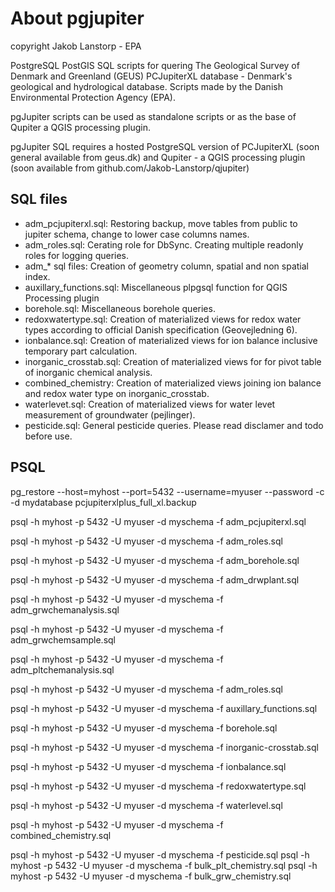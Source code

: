 # About pgjupiter 

copyright Jakob Lanstorp - EPA

PostgreSQL PostGIS SQL scripts for quering The Geological Survey of Denmark and Greenland (GEUS) PCJupiterXL database - Denmark's geological and hydrological database. Scripts made by the Danish Environmental Protection Agency (EPA).

pgJupiter scripts can be used as standalone scripts or as the base of Qupiter a QGIS processing plugin.

pgJupiter SQL requires a hosted PostgreSQL version of PCJupiterXL (soon general available from geus.dk) and
Qupiter - a QGIS processing plugin (soon available from github.com/Jakob-Lanstorp/qjupiter)

## SQL files 

* adm_pcjupiterxl.sql: Restoring backup, move tables from public to jupiter schema, change to lower case columns names. 
* adm_roles.sql: Cerating role for DbSync. Creating multiple readonly roles for logging queries.
* adm_* sql files: Creation of geometry column, spatial and non spatial index.
* auxillary_functions.sql: Miscellaneous plpgsql function for QGIS Processing plugin
* borehole.sql: Miscellaneous borehole queries.
* redoxwatertype.sql: Creation of materialized views for redox water types according to official Danish specification 
(Geovejledning 6).
* ionbalance.sql: Creation of materialized views for ion balance inclusive temporary part calculation.
* inorganic_crosstab.sql: Creation of materialized views for for pivot table of inorganic chemical analysis.
* combined_chemistry: Creation of materialized views joining ion balance and redox water type on inorganic_crosstab.
* waterlevet.sql: Creation of materialized views for water levet measurement of groundwater (pejlinger).
* pesticide.sql: General pesticide queries. Please read disclamer and todo before use.

## PSQL

pg_restore --host=myhost --port=5432 --username=myuser --password -c -d mydatabase pcjupiterxlplus_full_xl.backup

psql -h myhost -p 5432 -U myuser -d myschema -f adm_pcjupiterxl.sql

psql -h myhost -p 5432 -U myuser -d myschema -f adm_roles.sql

psql -h myhost -p 5432 -U myuser -d myschema -f adm_borehole.sql

psql -h myhost -p 5432 -U myuser -d myschema -f adm_drwplant.sql

psql -h myhost -p 5432 -U myuser -d myschema -f adm_grwchemanalysis.sql

psql -h myhost -p 5432 -U myuser -d myschema -f adm_grwchemsample.sql

psql -h myhost -p 5432 -U myuser -d myschema -f adm_pltchemanalysis.sql

psql -h myhost -p 5432 -U myuser -d myschema -f adm_roles.sql

psql -h myhost -p 5432 -U myuser -d myschema -f auxillary_functions.sql

psql -h myhost -p 5432 -U myuser -d myschema -f borehole.sql

psql -h myhost -p 5432 -U myuser -d myschema -f inorganic-crosstab.sql

psql -h myhost -p 5432 -U myuser -d myschema -f ionbalance.sql

psql -h myhost -p 5432 -U myuser -d myschema -f redoxwatertype.sql

psql -h myhost -p 5432 -U myuser -d myschema -f waterlevel.sql

psql -h myhost -p 5432 -U myuser -d myschema -f combined_chemistry.sql

psql -h myhost -p 5432 -U myuser -d myschema -f pesticide.sql
psql -h myhost -p 5432 -U myuser -d myschema -f bulk_plt_chemistry.sql
psql -h myhost -p 5432 -U myuser -d myschema -f bulk_grw_chemistry.sql
